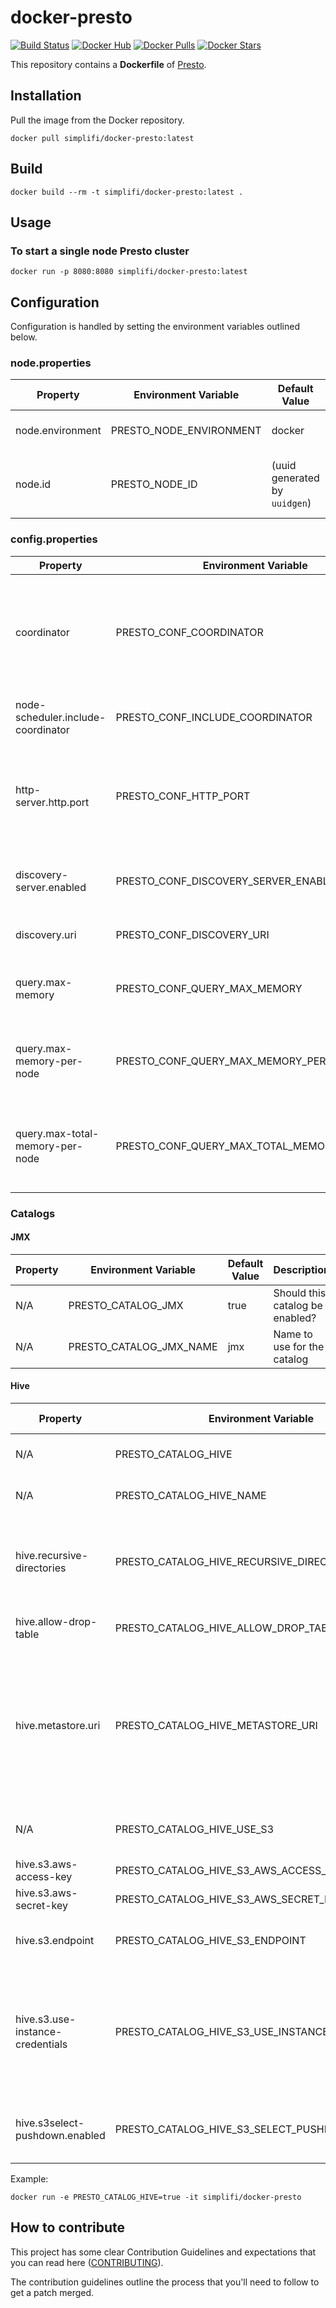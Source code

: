 # docker-presto

[![Build Status](https://travis-ci.com/simplifi/docker-presto.svg?branch=master)](https://travis-ci.com/simplifi/docker-presto)
[![Docker Hub](https://img.shields.io/badge/docker-ready-blue.svg)](https://hub.docker.com/r/simplifi/docker-presto/)
[![Docker Pulls](https://img.shields.io/docker/pulls/simplifi/docker-presto.svg)](https://hub.docker.com/r/simplifi/docker-presto/)
[![Docker Stars](https://img.shields.io/docker/stars/simplifi/docker-presto.svg)](https://hub.docker.com/r/simplifi/docker-presto/)

This repository contains a **Dockerfile** of [Presto](https://prestosql.io/).

## Installation

Pull the image from the Docker repository.
```
docker pull simplifi/docker-presto:latest
```

## Build
```
docker build --rm -t simplifi/docker-presto:latest .
```

## Usage

### To start a single node Presto cluster
```
docker run -p 8080:8080 simplifi/docker-presto:latest
```


## Configuration

Configuration is handled by setting the environment variables outlined below.


### node.properties

| Property         | Environment Variable    | Default Value                 | Description                                            |
| -----------------| ----------------------- | ----------------------------- | ------------------------------------------------------ |
| node.environment | PRESTO_NODE_ENVIRONMENT | docker                        | The name of the environment.                           |
| node.id          | PRESTO_NODE_ID          | (uuid generated by `uuidgen`) | The unique identifier for this installation of Presto. |


### config.properties

| Property                           | Environment Variable                        | Default Value         | Description                                                                                                       |
| ---------------------------------- | ------------------------------------------- | --------------------- | ----------------------------------------------------------------------------------------------------------------- |
| coordinator                        | PRESTO_CONF_COORDINATOR                     | true                  | Allow this Presto instance to function as a coordinator (accept queries from clients and manage query execution). |
| node-scheduler.include-coordinator | PRESTO_CONF_INCLUDE_COORDINATOR             | true                  | Allow scheduling work on the coordinator.                                                                         |
| http-server.http.port              | PRESTO_CONF_HTTP_PORT                       | 8080                  | Specifies the port for the HTTP server. Presto uses HTTP for all communication, internal and external.            |
| discovery-server.enabled           | PRESTO_CONF_DISCOVERY_SERVER_ENABLED        | true                  | Run an embedded version of the Discovery service.                                                                 |
| discovery.uri                      | PRESTO_CONF_DISCOVERY_URI                   | http://localhost:8080 | The URI to the Discovery server.                                                                                  |
| query.max-memory                   | PRESTO_CONF_QUERY_MAX_MEMORY                | 5GB                   | The maximum amount of distributed memory that a query may use.                                                    |
| query.max-memory-per-node          | PRESTO_CONF_QUERY_MAX_MEMORY_PER_NODE       | 1GB                   | The maximum amount of user memory that a query may use on any one machine.                                        |
| query.max-total-memory-per-node    | PRESTO_CONF_QUERY_MAX_TOTAL_MEMORY_PER_NODE | 2GB                   | The maximum amount of user and system memory that a query may use on any one machine.                             |


### Catalogs

#### JMX

| Property | Environment Variable     | Default Value | Description                          |
| -------- | ------------------------ | ------------- | ------------------------------------ |
| N/A      | PRESTO_CATALOG_JMX       | true          | Should this catalog be enabled?      |
| N/A      | PRESTO_CATALOG_JMX_NAME  | jmx           | Name to use for the catalog          |


#### Hive

| Property                         | Environment Variable                            | Default Value         | Description                                                                                                                                |
| -------------------------------- | ----------------------------------------------- | --------------------- | ------------------------------------------------------------------------------------------------------------------------------------------ |
| N/A                              | PRESTO_CATALOG_HIVE                             | false                 | Should this catalog be enabled?                                                                                                            |
| N/A                              | PRESTO_CATALOG_HIVE_NAME                        | hive                  | Name to use for the catalog                                                                                                                |
| hive.recursive-directories       | PRESTO_CATALOG_HIVE_RECURSIVE_DIRECTORIES       | true                  | Enable reading data from subdirectories of table or partition locations.                                                                   |
| hive.allow-drop-table            | PRESTO_CATALOG_HIVE_ALLOW_DROP_TABLE            | true                  | Enable the ability to drop tables.                                                                                                         |
| hive.metastore.uri               | PRESTO_CATALOG_HIVE_METASTORE_URI               | file                  | The URI(s) of the Hive metastore to connect to using the Thrift protocol. If set to `file`, it will use a local file-based hive metastore. |
| N/A                              | PRESTO_CATALOG_HIVE_USE_S3                      | false                 | Should we configure hive to connect to s3?                                                                                                 |
| hive.s3.aws-access-key           | PRESTO_CATALOG_HIVE_S3_AWS_ACCESS_KEY           |                       | AWS access key to use.                                                                                                                     |
| hive.s3.aws-secret-key           | PRESTO_CATALOG_HIVE_S3_AWS_SECRET_KEY           |                       | AWS secret key to use.                                                                                                                     |
| hive.s3.endpoint                 | PRESTO_CATALOG_HIVE_S3_ENDPOINT                 |                       | The S3 storage endpoint server.                                                                                                            |
| hive.s3.use-instance-credentials | PRESTO_CATALOG_HIVE_S3_USE_INSTANCE_CREDENTIALS | false                 | Use the EC2 metadata service to retrieve API credentials (defaults to true). This works with IAM roles in EC2.                             |
| hive.s3select-pushdown.enabled   | PRESTO_CATALOG_HIVE_S3_SELECT_PUSHDOWN_ENABLED  | true                  | Enable query pushdown to AWS S3 Select service.                                                                                            |


Example:
```
docker run -e PRESTO_CATALOG_HIVE=true -it simplifi/docker-presto
```


## How to contribute

This project has some clear Contribution Guidelines and expectations that you can read here ([CONTRIBUTING](CONTRIBUTING.md)).

The contribution guidelines outline the process that you'll need to follow to get a patch merged.

